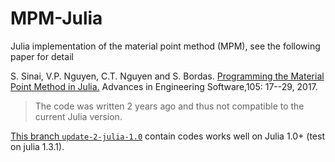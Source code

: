# MPM-Julia
Julia implementation of the material point method (MPM), see the following paper for detail

S. Sinai, V.P. Nguyen, C.T. Nguyen and S. Bordas. [Programming the Material Point Method in Julia.][mpm-in-julia]
Advances in Engineering Software,105: 17--29, 2017.

> The code was written 2 years ago and thus not compatible to the current Julia version.

[This branch `update-2-julia-1.0`][julia1.0] contain codes works well on Julia 1.0+ (test on julia 1.3.1).

[julia1.0]: https://github.com/inkydragon/MPM-Julia/tree/update-2-julia-1.0
[mpm-in-julia]: https://doi.org/10.1016/j.advengsoft.2017.01.008